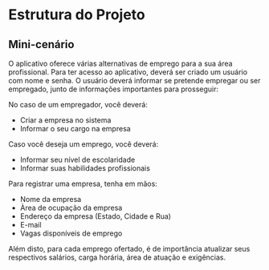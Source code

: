 # Estrutura do Projeto

## Mini-cenário

O aplicativo oferece várias alternativas de emprego para a sua área profissional. Para ter acesso ao aplicativo, deverá ser criado um usuário com nome e senha. O usuário deverá informar se pretende empregar ou ser empregado, junto de informações importantes para prosseguir:

No caso de um empregador, você deverá:
 
- Criar a empresa no sistema
- Informar o seu cargo na empresa

Caso você deseja um emprego, você deverá:

- Informar seu nível de escolaridade
- Informar suas habilidades profissionais

Para registrar uma empresa, tenha em mãos:

- Nome da empresa
- Àrea de ocupação da empresa
- Endereço da empresa (Estado, Cidade e Rua)
- E-mail
- Vagas disponíveis de emprego 

Além disto, para cada emprego ofertado, é de importância atualizar seus respectivos salários, carga horária, área de atuação e exigências.